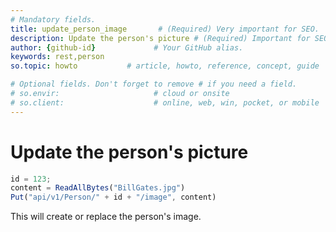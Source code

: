 ```yaml
---
# Mandatory fields.
title: update_person_image       # (Required) Very important for SEO.
description: Update the person's picture # (Required) Important for SEO.
author: {github-id}             # Your GitHub alias.
keywords: rest,person
so.topic: howto           # article, howto, reference, concept, guide

# Optional fields. Don't forget to remove # if you need a field.
# so.envir:                     # cloud or onsite
# so.client:                    # online, web, win, pocket, or mobile
---
```


# Update the person's picture

```javascript
id = 123;
content = ReadAllBytes("BillGates.jpg")
Put("api/v1/Person/" + id + "/image", content)
```

This will create or replace the person's image.
